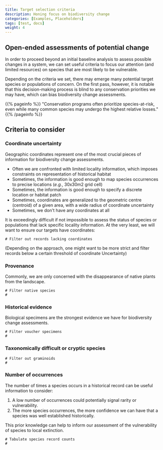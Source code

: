 ```yaml
---
title: Target selection criteria
description: Honing focus on biodiversity change
categories: [Examples, Placeholders]
tags: [test, docs]
weight: 4
---
```


## Open-ended assessments of potential change

In order to proceed beyond an initial baseline analysis to assess possible changes in a system, we can set
useful criteria to focus our attention (and limited resources) on species that are most likely to be vulnerable.

Depending on the criteria we set, there may emerge many potential target species or populations of concern.
On the first pass, however, it is notable that this decision-making process is blind to any conservation priorities we may have,
which can bias biodiversity change assessments.

{{% pageinfo %}}
"Conservation programs often prioritize species-at-risk, even while many common species may undergo the highest relative losses."
{{% /pageinfo %}}


## Criteria to consider

### Coordinate uncertainty

Geographic coordinates represent one of the most crucial pieces of information for biodiversity change assessments.

* Often we are confronted with limited locality information, which imposes constraints on representation of historical habitat
* Sometimes, the information is good enough to map species occurrences to precise locations (*e.g.*, 30x30m2 grid cell)
* Sometimes, the information is good enough to specify a discrete location or habitat patch
* Sometimes, coordinates are generalized to the geometric centre (centroid) of a given area, with a wide radius of coordinate uncertainty
* Sometimes, we don't have any coordinates at all

It is exceedingly difficult if not impossible to assess the status of species or populations that lack specific locality information.
At the very least, we will want to ensure our targets have coordinates:

```
# Filter out records lacking coordinates
```

(Depending on the approach, one might want to be more strict and filter records below a certain threshold of coordinate Uncertainty)

### Provenance

Commonly, we are only concerned with the disappearance of native plants from the landscape.

```
# Filter native species
# 
```

### Historical evidence

Biological specimens are the strongest evidence we have for biodiversity change assessments.

```
# Filter voucher specimens
# 
```

### Taxonomically difficult or cryptic species

```
# Filter out graminoids
# 
```

### Number of occurrences

The number of times a species occurs in a historical record can be useful information to consider:

1) A low number of occurrences could potentially signal rarity or vulnerability. 
2) The more species occurrences, the more confidence we can have that a species was well established historically.

This prior knowledge can help to inform our assessment of the vulnerability of species to local extinction.

```
# Tabulate species record counts
#
```
